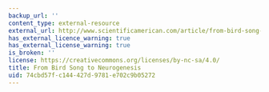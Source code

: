 ```yaml
---
backup_url: ''
content_type: external-resource
external_url: http://www.scientificamerican.com/article/from-bird-song-to-neurogenesis/
has_external_licence_warning: true
has_external_license_warning: true
is_broken: ''
license: https://creativecommons.org/licenses/by-nc-sa/4.0/
title: From Bird Song to Neurogenesis
uid: 74cbd57f-c144-427d-9781-e702c9b05272
---
```

